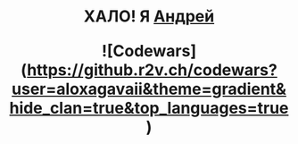 <h1 align="center">ХАЛО! Я <a href="https://vk.com/id204234487" target="_blank">Андрей</a>

![Codewars] (https://github.r2v.ch/codewars?user=aloxagavaii&theme=gradient&hide_clan=true&top_languages=true )

<!--
**aloxagavaii/aloxagavaii** is a ✨ _special_ ✨ repository because its `README.md` (this file) appears on your GitHub profile.

Here are some ideas to get you started:

- 🔭 I’m currently working on ...
- 🌱 I’m currently learning ...
- 👯 I’m looking to collaborate on ...
- 🤔 I’m looking for help with ...
- 💬 Ask me about ...
- 📫 How to reach me: ...
- 😄 Pronouns: ...
- ⚡ Fun fact: ...
-->
